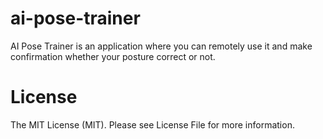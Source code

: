 # ai-pose-trainer
AI Pose Trainer is an application where you can remotely use it and make confirmation whether your posture correct or not. 

# License
The MIT License (MIT). Please see License File for more information.
